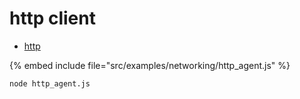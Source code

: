 # http client

* [http](https://nodejs.org/api/http.html)

{% embed include file="src/examples/networking/http_agent.js" %}

```
node http_agent.js
```


